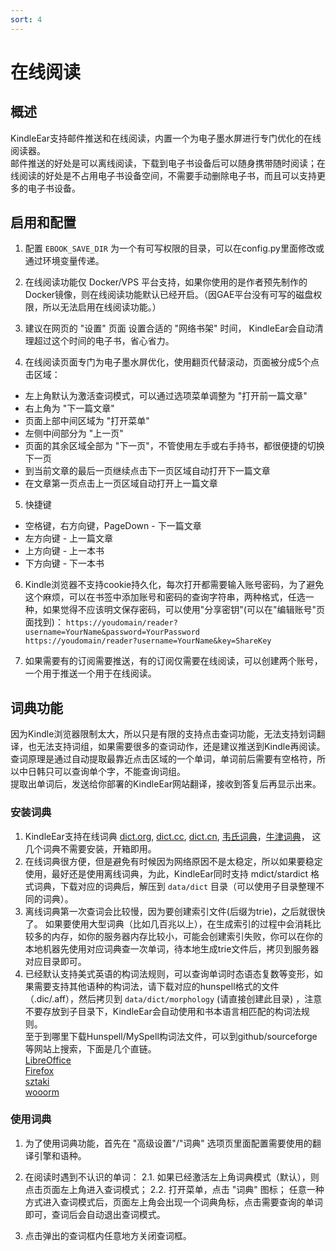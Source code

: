 ```yaml
---
sort: 4
---
```

# 在线阅读


## 概述
KindleEar支持邮件推送和在线阅读，内置一个为电子墨水屏进行专门优化的在线阅读器。    
邮件推送的好处是可以离线阅读，下载到电子书设备后可以随身携带随时阅读；在线阅读的好处是不占用电子书设备空间，不需要手动删除电子书，而且可以支持更多的电子书设备。   

## 启用和配置
1. 配置 `EBOOK_SAVE_DIR` 为一个有可写权限的目录，可以在config.py里面修改或通过环境变量传递。 

2. 在线阅读功能仅 Docker/VPS 平台支持，如果你使用的是作者预先制作的Docker镜像，则在线阅读功能默认已经开启。（因GAE平台没有可写的磁盘权限，所以无法启用在线阅读功能。）   

3. 建议在网页的 "设置" 页面 设置合适的 "网络书架" 时间， KindleEar会自动清理超过这个时间的电子书，省心省力。   

4. 在线阅读页面专门为电子墨水屏优化，使用翻页代替滚动，页面被分成5个点击区域：    
  * 左上角默认为激活查词模式，可以通过选项菜单调整为 "打开前一篇文章"   
  * 右上角为 "下一篇文章"   
  * 页面上部中间区域为 "打开菜单"   
  * 左侧中间部分为 "上一页"   
  * 页面的其余区域全部为 "下一页"，不管使用左手或右手持书，都很便捷的切换下一页   
  * 到当前文章的最后一页继续点击下一页区域自动打开下一篇文章   
  * 在文章第一页点击上一页区域自动打开上一篇文章    

5. 快捷键
  * 空格键，右方向键，PageDown - 下一篇文章
  * 左方向键 - 上一篇文章
  * 上方向键 - 上一本书
  * 下方向键 - 下一本书

6. Kindle浏览器不支持cookie持久化，每次打开都需要输入账号密码，为了避免这个麻烦，可以在书签中添加账号和密码的查询字符串，两种格式，任选一种，如果觉得不应该明文保存密码，可以使用"分享密钥"(可以在"编辑账号"页面找到)： 
`https://youdomain/reader?username=YourName&password=YourPassword`     
`https://youdomain/reader?username=YourName&key=ShareKey`    


7. 如果需要有的订阅需要推送，有的订阅仅需要在线阅读，可以创建两个账号，一个用于推送一个用于在线阅读。   


## 词典功能  
因为Kindle浏览器限制太大，所以只是有限的支持点击查词功能，无法支持划词翻译，也无法支持词组，如果需要很多的查词动作，还是建议推送到Kindle再阅读。   
查词原理是通过自动提取最靠近点击区域的一个单词，单词前后需要有空格符，所以中日韩只可以查询单个字，不能查询词组。  
提取出单词后，发送给你部署的KindleEar网站翻译，接收到答复后再显示出来。   


### 安装词典
1. KindleEar支持在线词典 [dict.org](https://dict.org/), [dict.cc](https://www.dict.cc/), [dict.cn](http://dict.cn/), [韦氏词典](https://www.merriam-webster.com/)，[牛津词典](https://www.oxfordlearnersdictionaries.com/)， 这几个词典不需要安装，开箱即用。    
2. 在线词典很方便，但是避免有时候因为网络原因不是太稳定，所以如果要稳定使用，最好还是使用离线词典，为此，KindleEar同时支持 mdict/stardict 格式词典，下载对应的词典后，解压到 `data/dict` 目录（可以使用子目录整理不同的词典）。   
3. 离线词典第一次查词会比较慢，因为要创建索引文件(后缀为trie)，之后就很快了。 
如果要使用大型词典（比如几百兆以上），在生成索引的过程中会消耗比较多的内存，如你的服务器内存比较小，可能会创建索引失败，你可以在你的本地机器先使用对应词典查一次单词，待本地生成trie文件后，拷贝到服务器对应目录即可。   
4. 已经默认支持美式英语的构词法规则，可以查询单词时态语态复数等变形，如果需要支持其他语种的构词法，请下载对应的hunspell格式的文件（.dic/.aff），然后拷贝到 `data/dict/morphology` (请直接创建此目录) ，注意不要存放到子目录下，KindleEar会自动使用和书本语言相匹配的构词法规则。   
至于到哪里下载Hunspell/MySpell构词法文件，可以到github/sourceforge等网站上搜索，下面是几个直链。  
[LibreOffice](https://github.com/LibreOffice/dictionaries)    
[Firefox](https://addons.mozilla.org/en-US/firefox/language-tools/)    
[sztaki](http://hlt.sztaki.hu/resources/hunspell/)     
[wooorm](https://github.com/wooorm/dictionaries)    


### 使用词典
1. 为了使用词典功能，首先在 "高级设置"/"词典" 选项页里面配置需要使用的翻译引擎和语种。   

2. 在阅读时遇到不认识的单词：
2.1. 如果已经激活左上角词典模式（默认），则点击页面左上角进入查词模式；
2.2. 打开菜单，点击 "词典" 图标；
任意一种方式进入查词模式后，页面左上角会出现一个词典角标，点击需要查询的单词即可，查词后会自动退出查词模式。   

3. 点击弹出的查词框内任意地方关闭查词框。    
